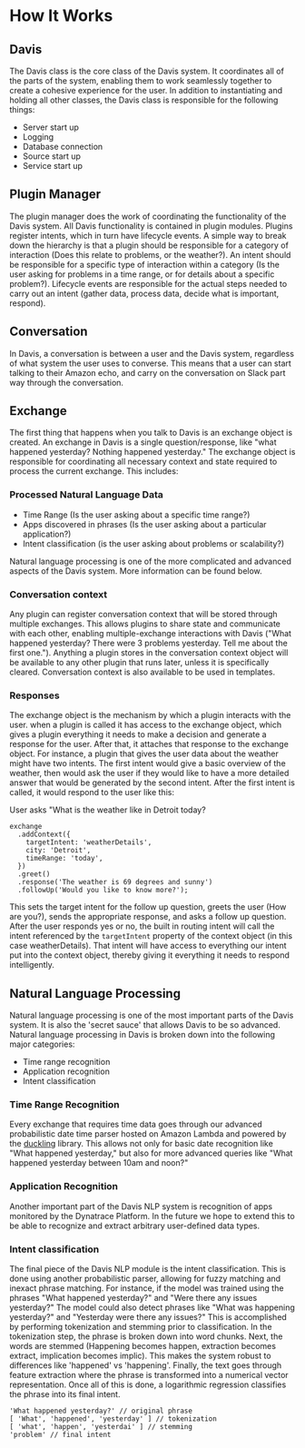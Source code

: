 How It Works
============

Davis
-----

The Davis class is the core class of the Davis system. It coordinates all of the parts of the
system, enabling them to work seamlessly together to create a cohesive experience for the user.
In addition to instantiating and holding all other classes, the Davis class is responsible for
the following things:

- Server start up
- Logging
- Database connection
- Source start up
- Service start up

Plugin Manager
--------------

The plugin manager does the work of coordinating the functionality of the Davis system. All
Davis functionality is contained in plugin modules. Plugins register intents, which in turn have
lifecycle events. A simple way to break down the hierarchy is that a plugin should be responsible
for a category of interaction (Does this relate to problems, or the weather?). An intent should
be responsible for a specific type of interaction within a category (Is the user asking for problems
in a time range, or for details about a specific problem?). Lifecycle events are responsible for
the actual steps needed to carry out an intent (gather data, process data, decide what is important,
respond).

Conversation
------------

In Davis, a conversation is between a user and the Davis system, regardless of what system the user
uses to converse. This means that a user can start talking to their Amazon echo, and carry on
the conversation on Slack part way through the conversation.

Exchange
--------

The first thing that happens when you talk to Davis is an exchange object is created. An exchange
in Davis is a single question/response, like "what happened yesterday? Nothing happened yesterday."
The exchange object is responsible for coordinating all necessary context and state required
to process the current exchange. This includes:

### Processed Natural Language Data

- Time Range (Is the user asking about a specific time range?)
- Apps discovered in phrases (Is the user asking about a particular application?)
- Intent classification (is the user asking about problems or scalability?)

Natural language processing is one of the more complicated and advanced aspects of the Davis system.
More information can be found below.

### Conversation context

Any plugin can register conversation context that will be stored through multiple exchanges.
This allows plugins to share state and communicate with each other, enabling multiple-exchange
interactions with Davis ("What happened yesterday? There were 3 problems yesterday.
Tell me about the first one."). Anything a plugin stores in the conversation context object
will be available to any other plugin that runs later, unless it is specifically cleared.
Conversation context is also available to be used in templates.

### Responses

The exchange object is the mechanism by which a plugin interacts with the user. when
a plugin is called it has access to the exchange object, which gives a plugin everything
it needs to make a decision and generate a response for the user. After that, it attaches
that response to the exchange object. For instance, a plugin that gives the user data about
the weather might have two intents. The first intent would give a basic overview of the weather,
then would ask the user if they would like to have a more detailed answer that would be generated
by the second intent. After the first intent is called, it would respond to the user like this:

User asks "What is the weather like in Detroit today?

    exchange
      .addContext({
        targetIntent: 'weatherDetails',
        city: 'Detroit',
        timeRange: 'today',
      })
      .greet()
      .response('The weather is 69 degrees and sunny')
      .followUp('Would you like to know more?');

This sets the target intent for the follow up question, greets the user (How are you?),
sends the appropriate response, and asks a follow up question. After the user responds yes or no,
the built in routing intent will call the intent referenced by  the `targetIntent` property of the
context object (in this case weatherDetails). That intent will have access to everything our intent
put into the context object, thereby giving it everything it needs to respond intelligently.

Natural Language Processing
---------------------------

Natural language processing is one of the most important parts of the Davis system. It is also
the 'secret sauce' that allows Davis to be so advanced. Natural language processing in Davis is
broken down into the following major categories:

- Time range recognition
- Application recognition
- Intent classification

### Time Range Recognition

Every exchange that requires time data goes through our advanced probabilistic date time parser
hosted on Amazon Lambda and powered by the [duckling](https://github.com/wit-ai/duckling) library.
This allows not only for basic date recognition like "What happened yesterday," but also for more
advanced queries like "What happened yesterday between 10am and noon?"

### Application Recognition

Another important part of the Davis NLP system is recognition of apps monitored by the Dynatrace
Platform. In the future we hope to extend this to be able to recognize and extract arbitrary
user-defined data types.

### Intent classification

The final piece of the Davis NLP module is the intent classification. This is done using another
probabilistic parser, allowing for fuzzy matching and inexact phrase matching. For instance,
if the model was trained using the phrases "What happened yesterday?" and "Were there any issues
yesterday?" The model could also detect phrases like "What was happening yesterday?" and "Yesterday
were there any issues?" This is accomplished by performing tokenization and stemming prior to
classification. In the tokenization step, the phrase is broken down into word chunks. Next,
the words are stemmed (Happening becomes happen, extraction becomes extract, implication becomes
implic). This makes the system robust to differences like 'happened' vs 'happening'. Finally, the text
goes through feature extraction where the phrase is transformed into a numerical vector representation.
Once all of this is done, a logarithmic regression classifies the phrase into its final intent.

    'What happened yesterday?' // original phrase
    [ 'What', 'happened', 'yesterday' ] // tokenization
    [ 'what', 'happen', 'yesterdai' ] // stemming
    'problem' // final intent
